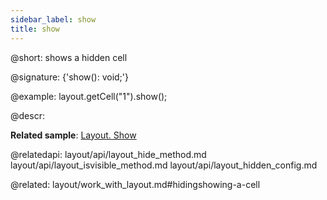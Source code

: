 ```yaml
---
sidebar_label: show
title: show
---          
```


@short: shows a hidden cell

@signature: {'show(): void;'}

@example:
layout.getCell("1").show();



@descr:


**Related sample**: [Layout. Show](https://snippet.dhtmlx.com/v0q7gq26)

@relatedapi:
layout/api/layout_hide_method.md
layout/api/layout_isvisible_method.md
layout/api/layout_hidden_config.md

@related: layout/work_with_layout.md#hidingshowing-a-cell

